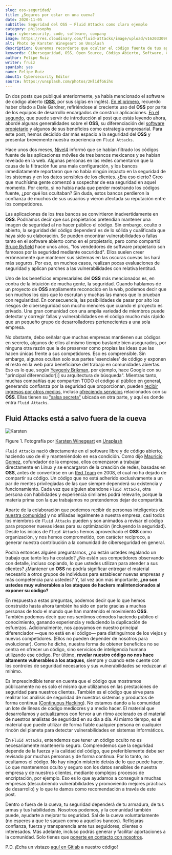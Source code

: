```yaml
---
slug: oss-seguridad/
title: ¿Seguros por estar en una cueva?
date: 2020-11-05
subtitle: Seguridad del OSS — Fluid Attacks como claro ejemplo
category: philosophy
tags: cybersecurity, code, software, company
image: https://res.cloudinary.com/fluid-attacks/image/upload/v1620330967/blog/oss-seguridad/cover_mpada0.webp
alt: Photo by Karsten Winegeart on Unsplash
description: Queremos recordarte que ocultar el código fuente de tus apps a menudo puede proporcionarte una ilusión de seguridad y que el OSS es una valiosa alternativa.
keywords: Ciberseguridad, OSS, Open Source, Código Abierto, Software, Compañía, Ethical Hacking, Pentesting
author: Felipe Ruiz
writer: fruiz
spanish: yes
name: Felipe Ruiz
about1: Cybersecurity Editor
source: https://unsplash.com/photos/2HlidfG6ihs
---
```


En dos posts que publiqué anteriormente, ya había mencionado el software
de código abierto
([**OSS**](https://en.wikipedia.org/wiki/Open-source_software), por sus
siglas en inglés). [En el primero](../vulns-triage-synopsys/), recuerdo
haber citado a Dale Gardner, refiriéndose al creciente uso del **OSS**
por parte de los equipos de desarrollo encargados de construir
aplicaciones. [En el segundo](../look-inside-oss/), que puede servir de
introducción al post que estás leyendo ahora, abordé algunas
generalidades sobre el **OSS**, su diferenciación del [software
propietario](https://es.wikipedia.org/wiki/Software_propietario) y
algunos de sus beneficios como estrategia empresarial. Para este post,
hemos decidido dar más espacio a la seguridad del **OSS** y presentar
brevemente nuestra experiencia en `Fluid Attacks`.

Hace unos dos meses,
[Nivel4](https://blog.nivel4.com/noticias/filtracion-revela-el-codigo-fuente-de-tres-bancos-en-mexico/)
informó que se habían filtrado los códigos fuente de las aplicaciones
móviles de tres bancos mexicanos y se habían revelado en la web.
Algunas personas en las redes comentaron que la causa de la filtración
fue una mala configuración, y los bancos inmediatamente reportaron que
no había ningún impacto en la seguridad de los sistemas y en los datos
sensibles de los clientes. ¿Era eso cierto? Creo que muchísima gente
comenzó a sospechar de esa seguridad en aquel momento. Por cierto, si no
había nada que perder mostrando los códigos fuente, ¿por qué los
ocultaban? Sin duda, estos bancos perdieron la confianza de muchos de
sus usuarios y vieron afectada su reputación entre los competidores.

Las aplicaciones de los tres bancos se convirtieron inadvertidamente en
**OSS**. Podríamos decir que sus propietarios pretendían mantener una
imagen de seguridad al no hacer público el código. Sin embargo, oculto o
abierto, la seguridad del código dependerá es de lo sólida y cualificada
que haya sido su elaboración. Se pueden encontrar vulnerabilidades o
fallas tanto en el software abierto como en el propietario, pero como
compartió [Bruce
Byfield](https://www.datamation.com/open-source/nine-reasons-for-using-open-source-software.html)
hace unos años, "los vendedores de software propietario son famosos por
la seguridad mediante oscuridad". Ellos suelen creer erróneamente que
mantener sus sistemas en las oscuras cuevas los hará más seguros. Por
eso, en muchos casos, realizan pocas evaluaciones de seguridad y aplican
parches a las vulnerabilidades con relativa lentitud.

Uno de los beneficios empresariales del **OSS** más mencionados es, en
contra de la intuición de mucha gente, la seguridad. Cuando hablamos de
un proyecto de **OSS** ampliamente reconocido en la web, podemos decir
que son muchos los ojos que lo escrutan y muchas las manos que lo
prueban con regularidad. En consecuencia, las posibilidades de pasar por
alto los riesgos de ciberseguridad son mucho menores que cuando el
proyecto es privado. Una gran comunidad con una amplia variedad de
miembros puede detectar y corregir fallas y vulnerabilidades en el
código mucho más rápido que un pequeño grupo de desarrolladores
pertenecientes a una sola empresa.

No obstante, debo señalar que muchas empresas mantienen sus códigos en
secreto, algunos de ellos al mismo tiempo bastante bien asegurados, por
ninguna otra razón que la de preservar como propias las ideas que las
hacen únicas frente a sus competidores. Eso es comprensible. Sin
embargo, algunos ocultan solo sus partes 'esenciales' de código y
exponen el resto en la web para beneficiarse del trabajo en comunidades
abiertas. Eso es lo que, según [Yevgeniy
Brikman](https://www.ycombinator.com/library/56-why-the-best-companies-and-developers-give-away-almost-everything-they-do),
por ejemplo, hace Google con su "principal diferenciador\[:\] su
arquitectura de búsqueda". Mientras tanto, muchas compañías que
comparten TODO el código al público en general, generando confianza por
la seguridad que proporcionan, pueden [recibir ingresos por otros
medios](https://www.sciencedirect.com/science/article/abs/pii/S026840121100123X?via%3Dihub),
incluso [ofreciendo servicios](https://lwn.net/Articles/786068/)
relacionados con su **OSS**. Ellas tienen su ["salsa
secreta"](https://www.ycombinator.com/library/56-why-the-best-companies-and-developers-give-away-almost-everything-they-do)
ubicada en otra parte, y aquí es donde entra `Fluid Attacks`.

## Fluid Attacks está a salvo fuera de la cueva

<div class="imgblock">

![Karsten](https://res.cloudinary.com/fluid-attacks/image/upload/v1620330967/blog/oss-seguridad/karsten_jryt90.webp)

<div class="title">

Figure 1. Fotografía por [Karsten Winegeart](https://unsplash.com/@karsten116)
en [Unsplash](https://unsplash.com/photos/v_OICS4SdEA)

</div>

</div>

`Fluid Attacks` nació directamente en el software libre
y de código abierto,
haciendo uso de él y manteniéndolo en esa condición.
Como dijo [Mauricio Gomez](https://www.linkedin.com/in/mgomezarango/en-us),
cofundador de la empresa,
ellos comenzaron a trabajar directamente en Linux
y se encargaron de la creación de redes,
basadas en **OSS**,
antes de convertirse en un [Red Team](../../solutions/red-teaming/)
en 2008,
el cual no ha dejado de compartir su código.
Un código que no está adherido
exclusivamente a un par de mentes privilegiadas
de las que siempre dependerá su existencia y funcionamiento.
Cada vez que alguien abandone `Fluid Attacks`,
otra persona con habilidades y experiencia similares podrá relevarle,
porque la materia prima con la que trabajamos
no pretendemos dejar de compartirla.

Aparte de la colaboración que podemos recibir de personas inteligentes
de [nuestra comunidad](https://docs.fluidattacks.com/) y no afiliadas
legalmente a nuestra empresa, casi todos los miembros de `Fluid Attacks`
pueden y son animados a revisar el código para proponer nuevas ideas
para su optimización (incluyendo la seguridad). Desde los inicios de
`Fluid Attacks` hemos aprovechado el **OSS** como organización, y nos
hemos comprometido, con carácter recíproco, a generar nuestra
contribución a la comunidad de ciberseguridad en general.

Podría entonces alguien preguntarnos, ¿no están ustedes regalando un
trabajo que tanto les ha costado? ¿No están sus competidores observando
con detalle, incluso copiando, lo que ustedes utilizan para atender a
sus clientes? ¿Mantener un **OSS** no podría significar entregar el
material necesario a otros grupos de individuos para establecer nuevas
empresas y más competencia para ustedes? Y, tal vez aún más importante,
**¿no son ustedes muy vulnerables a los ataques de hackers
malintencionados al exponer su código?**

En respuesta a estas preguntas, podemos decir que lo que hemos
construido hasta ahora también ha sido en parte gracias a muchas
personas de todo el mundo que han mantenido el movimiento **OSS**.
También podemos decir que nos sentimos cómodos haciendo público el
conocimiento, ganando experiencia y reduciendo la duplicación de
esfuerzos. Adicionalmente, nos apoyamos en nuestro principal
diferenciador —que no está en el código— para distinguirnos de los
viejos y nuevos competidores. (Ellos no pueden depender de nosotros para
evolucionar). Como he dicho, nuestra forma de obtener beneficios no se
centra en ofrecer un código, sino servicios de inteligencia humana
utilizando ese código. Por último, **revelar nuestro código no nos hace
altamente vulnerables a los ataques**, siempre y cuando este cuente con
los controles de seguridad necesarios y sus vulnerabilidades se reduzcan
al mínimo.

Es imprescindible tener en cuenta que el código que mostramos
públicamente no es solo el mismo que utilizamos en las prestaciones de
seguridad para nuestros clientes. También es el código que sirve para
realizar los análisis de seguridad de nuestros sistemas y productos de
forma continua ([Continuous
Hacking](../../services/continuous-hacking/)). No estamos dando a la
comunidad un lote de líneas de código mediocres y a medio hacer. El
material que desarrollamos y actualizamos con fervor a un ritmo
acelerado es el material de nuestros analistas de seguridad en su día a
día. Al mismo tiempo, es el material que puede utilizar de forma fiable
cualquier persona en cualquier rincón del planeta para detectar
vulnerabilidades en sistemas informáticos.

En `Fluid Attacks`, entendemos que tener un código oculto no es
necesariamente mantenerlo seguro. Comprendemos que la seguridad depende
de la fuerza y la calidad del código, que preferiblemente debe ser
revisado por muchas personas y de forma continua. Por lo tanto, no
ocultamos el código. No hay ningún misterio detrás de lo que puede
hacer. Lo que mantenemos oculto y seguro son los datos sensibles de
nuestra empresa y de nuestros clientes, mediante complejos procesos de
encriptación, por ejemplo. Eso es lo que ayudamos a conseguir a muchas
empresas (descubriendo vulnerabilidades y promoviendo mejores prácticas
de desarrollo) y lo que te damos como recomendación a través de este
post.

Dentro o fuera de la cueva, tu seguridad dependerá de tu armadura, de
tus armas y tus habilidades. Nosotros podemos, y la comunidad también
puede, ayudarte a mejorar tu seguridad. Sal de la cueva voluntariamente
(no esperes a que te saquen como a aquellos bancos). Reflejarás
confianza, fuerza y transparencia ante tus seguidores, clientes o
interesados. Más adelante, incluso podrás generar y facilitar
aportaciones a la comunidad. Solo tienes que [ponerte en contacto con
nosotros](../../contact-us/).

P.D. ¡Echa un vistazo [aquí en Gitlab](https://gitlab.com/fluidattacks)
a nuestro código\!
